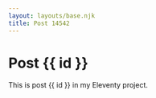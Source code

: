 ```yaml
---
layout: layouts/base.njk
title: Post 14542
---
```


# Post {{ id }}

This is post {{ id }} in my Eleventy project.
